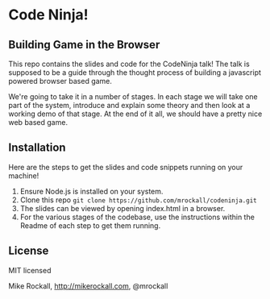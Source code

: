 # Code Ninja!

## Building Game in the Browser
This repo contains the slides and code for the CodeNinja talk! The talk is supposed to be a guide through the thought process of building a javascript powered browser based game. 

We're going to take it in a number of stages. In each stage we will take one part of the system, introduce and explain some theory and then look at a working demo of that stage. At the end of it all, we should have a pretty nice web based game.

## Installation
Here are the steps to get the slides and code snippets running on your machine!

1. Ensure Node.js is installed on your system.
2. Clone this repo `git clone https://github.com/mrockall/codeninja.git`
3. The slides can be viewed by opening index.html in a browser.
4. For the various stages of the codebase, use the instructions within the Readme of each step to get them running.

## License

MIT licensed

Mike Rockall, http://mikerockall.com, @mrockall